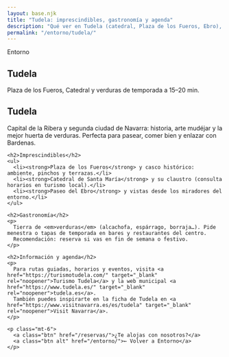 ```yaml
---
layout: base.njk
title: "Tudela: imprescindibles, gastronomía y agenda"
description: "Qué ver en Tudela (catedral, Plaza de los Fueros, Ebro), dónde comer verduras de temporada y dónde consultar la agenda oficial."
permalink: "/entorno/tudela/"
---
```

<section class="page-hero full-bleed tierra sm"
         style="background-image:url('/images/catedral-tudela.jpg')"
         aria-label="Tudela: Plaza de los Fueros, Catedral y Ebro">
  <div class="overlay" aria-hidden="true"></div>
  <div class="inner container">
    <p class="kicker">Entorno</p>
    <h1>Tudela</h1>
    <p class="page-lead">Plaza de los Fueros, Catedral y verduras de temporada a 15–20 min.</p>
  </div>
</section>
<section class="container prose">
  <div class="card">
    <h1>Tudela</h1>
    <p>
      Capital de la Ribera y segunda ciudad de Navarra: historia, arte mudéjar y la mejor huerta de verduras.
      Perfecta para pasear, comer bien y enlazar con Bardenas.
    </p>

    <h2>Imprescindibles</h2>
    <ul>
      <li><strong>Plaza de los Fueros</strong> y casco histórico: ambiente, pinchos y terrazas.</li>
      <li><strong>Catedral de Santa María</strong> y su claustro (consulta horarios en turismo local).</li>
      <li><strong>Paseo del Ebro</strong> y vistas desde los miradores del entorno.</li>
    </ul>

    <h2>Gastronomía</h2>
    <p>
      Tierra de <em>verduras</em> (alcachofa, espárrago, borraja…). Pide menestra o tapas de temporada en bares y restaurantes del centro.
      Recomendación: reserva si vas en fin de semana o festivo.
    </p>

    <h2>Información y agenda</h2>
    <p>
      Para rutas guiadas, horarios y eventos, visita <a href="https://turismotudela.com/" target="_blank" rel="noopener">Turismo Tudela</a> y la web municipal <a href="https://www.tudela.es/" target="_blank" rel="noopener">tudela.es</a>.
      También puedes inspirarte en la ficha de Tudela en <a href="https://www.visitnavarra.es/es/tudela" target="_blank" rel="noopener">Visit Navarra</a>.
    </p>

    <p class="mt-6">
      <a class="btn" href="/reservas/">¿Te alojas con nosotros?</a>
      <a class="btn alt" href="/entorno/">← Volver a Entorno</a>
    </p>
  </div>
</section>
